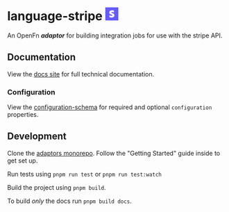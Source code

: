 # language-stripe <img src='./assets/square.png' width="30" height="30"/>

An OpenFn **_adaptor_** for building integration jobs for use with the
stripe API.

## Documentation

View the
[docs site](https://docs.openfn.org/adaptors/packages/stripe-docs) for
full technical documentation.

### Configuration

View the
[configuration-schema](https://docs.openfn.org/adaptors/packages/stripe-configuration-schema/)
for required and optional `configuration` properties.

## Development

Clone the [adaptors monorepo](https://github.com/OpenFn/adaptors). Follow the
"Getting Started" guide inside to get set up.

Run tests using `pnpm run test` or `pnpm run test:watch`

Build the project using `pnpm build`.

To build _only_ the docs run `pnpm build docs`.
